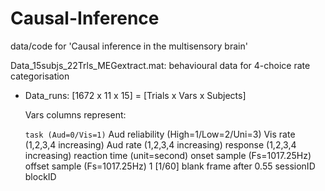 # Causal-Inference
data/code for 'Causal inference in the multisensory brain'

Data_15subjs_22Trls_MEGextract.mat: behavioural data for 4-choice rate categorisation
- Data_runs: [1672 x 11 x 15] = [Trials x Vars x Subjects]

  Vars columns represent:
  
  `task (Aud=0/Vis=1)`
  Aud reliability (High=1/Low=2/Uni=3)
  Vis rate (1,2,3,4 increasing)
  Aud rate (1,2,3,4 increasing)
  response (1,2,3,4 increasing)
  reaction time (unit=second)
  onset sample (Fs=1017.25Hz)
  offset sample (Fs=1017.25Hz) 1 [1/60] blank frame after 0.55
  sessionID
  blockID
  
  
